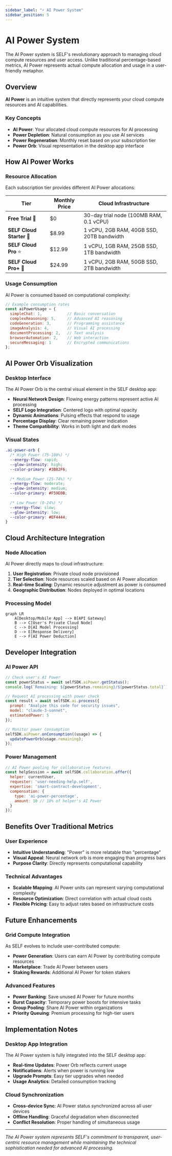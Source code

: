```yaml
---
sidebar_label: "⚡ AI Power System"
sidebar_position: 5
---
```


# AI Power System

The AI Power system is SELF's revolutionary approach to managing cloud compute resources and user access. Unlike traditional percentage-based metrics, AI Power represents actual compute allocation and usage in a user-friendly metaphor.

## Overview

**AI Power** is an intuitive system that directly represents your cloud compute resources and AI capabilities.

### Key Concepts

- **AI Power**: Your allocated cloud compute resources for AI processing
- **Power Depletion**: Natural consumption as you use AI services
- **Power Regeneration**: Monthly reset based on your subscription tier
- **Power Orb**: Visual representation in the desktop app interface

## How AI Power Works

### Resource Allocation

Each subscription tier provides different AI Power allocations:

| Tier | Monthly Price | Cloud Infrastructure |
|------|---------------|---------------------|
| **Free Trial** 💫 | $0 | 30-day trial node (100MB RAM, 0.1 vCPU) |
| **SELF Cloud Starter** 🚀 | $8.99 | 1 vCPU, 2GB RAM, 40GB SSD, 20TB bandwidth |
| **SELF Cloud Pro** ⭐ | $12.99 | 1 vCPU, 1GB RAM, 25GB SSD, 1TB bandwidth |
| **SELF Cloud Pro+** 🌟 | $24.99 | 1 vCPU, 2GB RAM, 50GB SSD, 2TB bandwidth |

### Usage Consumption

AI Power is consumed based on computational complexity:

```javascript
// Example consumption rates
const aiPowerUsage = {
  simpleChat: 1,           // Basic conversation
  complexReasoning: 5,     // Advanced AI reasoning
  codeGeneration: 3,       // Programming assistance
  imageAnalysis: 4,        // Visual AI processing
  documentProcessing: 2,   // Text analysis
  browserAutomation: 2,    // Web interaction
  secureMessaging: 1       // Encrypted communications
};
```

## AI Power Orb Visualization

### Desktop Interface

The AI Power Orb is the central visual element in the SELF desktop app:

- **Neural Network Design**: Flowing energy patterns represent active AI processing
- **SELF Logo Integration**: Centered logo with optimal opacity
- **Dynamic Animations**: Pulsing effects that respond to usage
- **Percentage Display**: Clear remaining power indication
- **Theme Compatibility**: Works in both light and dark modes

### Visual States

```css
.ai-power-orb {
  /* High Power (75-100%) */
  --energy-flow: rapid;
  --glow-intensity: high;
  --color-primary: #3B82F6;
  
  /* Medium Power (25-74%) */
  --energy-flow: moderate;
  --glow-intensity: medium;
  --color-primary: #F59E0B;
  
  /* Low Power (0-24%) */
  --energy-flow: slow;
  --glow-intensity: low;
  --color-primary: #EF4444;
}
```

## Cloud Architecture Integration

### Node Allocation

AI Power directly maps to cloud infrastructure:

1. **User Registration**: Private cloud node provisioned
2. **Tier Selection**: Node resources scaled based on AI Power allocation
3. **Real-time Scaling**: Dynamic resource adjustment as power is consumed
4. **Geographic Distribution**: Nodes deployed in optimal locations

### Processing Model

```mermaid
graph LR
    A[Desktop/Mobile App] --> B[API Gateway]
    B --> C[User's Private Cloud Node]
    C --> D[AI Model Processing]
    D --> E[Response Delivery]
    E --> F[AI Power Deduction]
```

## Developer Integration

### AI Power API

```javascript
// Check user's AI Power
const powerStatus = await selfSDK.aiPower.getStatus();
console.log(`Remaining: ${powerStatus.remaining}/${powerStatus.total}`);

// Request AI processing with power check
const result = await selfSDK.ai.process({
  prompt: "Analyze this code for security issues",
  model: "claude-3-sonnet",
  estimatedPower: 5
});

// Monitor power consumption
selfSDK.aiPower.onConsumption((usage) => {
  updatePowerOrb(usage.remaining);
});
```

### Power Management

```javascript
// AI Power pooling for collaborative features
const helpSession = await selfSDK.collaboration.offer({
  helper: currentUser,
  requester: 'user-needing-help.self',
  expertise: 'smart-contract-development',
  compensation: {
    type: 'ai-power-percentage',
    amount: 10 // 10% of helper's AI Power
  }
});
```

## Benefits Over Traditional Metrics

### User Experience

- **Intuitive Understanding**: "Power" is more relatable than "percentage"
- **Visual Appeal**: Neural network orb is more engaging than progress bars
- **Purpose Clarity**: Directly represents computational capability

### Technical Advantages

- **Scalable Mapping**: AI Power units can represent varying computational complexity
- **Resource Optimization**: Direct correlation with actual cloud costs
- **Flexible Pricing**: Easy to adjust rates based on infrastructure costs


## Future Enhancements

### Grid Compute Integration

As SELF evolves to include user-contributed compute:

- **Power Generation**: Users can earn AI Power by contributing compute resources
- **Marketplace**: Trade AI Power between users
- **Staking Rewards**: Additional AI Power for token stakers

### Advanced Features

- **Power Banking**: Save unused AI Power for future months
- **Burst Capacity**: Temporary power boosts for intensive tasks
- **Group Pooling**: Share AI Power within organizations
- **Priority Queuing**: Premium processing for high-tier users

## Implementation Notes

### Desktop App Integration

The AI Power system is fully integrated into the SELF desktop app:

- **Real-time Updates**: Power Orb reflects current usage
- **Notifications**: Alerts when power is running low
- **Upgrade Prompts**: Easy tier upgrades when needed
- **Usage Analytics**: Detailed consumption tracking

### Cloud Synchronization

- **Cross-device Sync**: AI Power status synchronized across all user devices
- **Offline Handling**: Graceful degradation when disconnected
- **Conflict Resolution**: Proper handling of simultaneous usage

---

*The AI Power system represents SELF's commitment to transparent, user-centric resource management while maintaining the technical sophistication needed for advanced AI processing.*